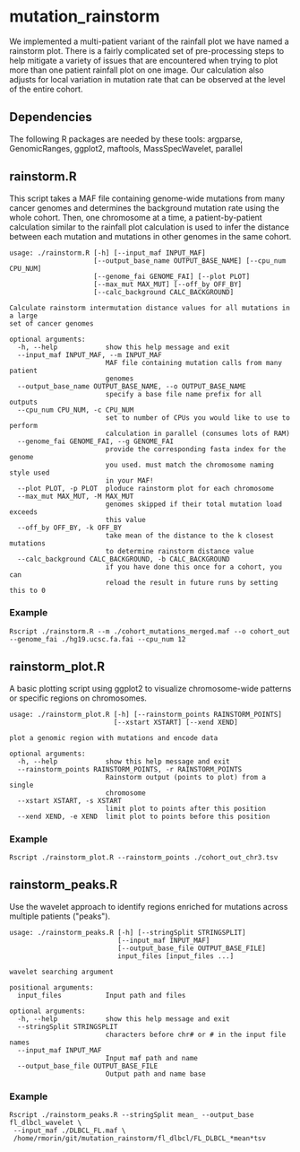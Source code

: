 # mutation_rainstorm
We implemented a multi-patient variant of the rainfall plot we have named a rainstorm plot. There is a fairly complicated set of pre-processing steps to help mitigate a variety of issues that are encountered when trying to plot more than one patient rainfall plot on one image. Our calculation also adjusts for local variation in mutation rate that can be observed at the level of the entire cohort.

## Dependencies
The following R packages are needed by these tools:
argparse, GenomicRanges, ggplot2, maftools, MassSpecWavelet, parallel

## rainstorm.R 
This script takes a MAF file containing genome-wide mutations from many cancer genomes and determines the background mutation rate using the whole cohort. Then, one chromosome at a time, a patient-by-patient calculation similar to the rainfall plot calculation is used to infer the distance between each mutation and mutations in other genomes in the same cohort. 

```
usage: ./rainstorm.R [-h] [--input_maf INPUT_MAF]
                     [--output_base_name OUTPUT_BASE_NAME] [--cpu_num CPU_NUM]
                     [--genome_fai GENOME_FAI] [--plot PLOT]
                     [--max_mut MAX_MUT] [--off_by OFF_BY]
                     [--calc_background CALC_BACKGROUND]

Calculate rainstorm intermutation distance values for all mutations in a large
set of cancer genomes

optional arguments:
  -h, --help            show this help message and exit
  --input_maf INPUT_MAF, --m INPUT_MAF
                        MAF file containing mutation calls from many patient
                        genomes
  --output_base_name OUTPUT_BASE_NAME, --o OUTPUT_BASE_NAME
                        specify a base file name prefix for all outputs
  --cpu_num CPU_NUM, -c CPU_NUM
                        set to number of CPUs you would like to use to perform
                        calculation in parallel (consumes lots of RAM)
  --genome_fai GENOME_FAI, --g GENOME_FAI
                        provide the corresponding fasta index for the genome
                        you used. must match the chromosome naming style used
                        in your MAF!
  --plot PLOT, -p PLOT  ploduce rainstorm plot for each chromosome
  --max_mut MAX_MUT, -M MAX_MUT
                        genomes skipped if their total mutation load exceeds
                        this value
  --off_by OFF_BY, -k OFF_BY
                        take mean of the distance to the k closest mutations
                        to determine rainstorm distance value
  --calc_background CALC_BACKGROUND, -b CALC_BACKGROUND
                        if you have done this once for a cohort, you can
                        reload the result in future runs by setting this to 0

```
### Example
```
Rscript ./rainstorm.R --m ./cohort_mutations_merged.maf --o cohort_out --genome_fai ./hg19.ucsc.fa.fai --cpu_num 12
```

## rainstorm_plot.R 
A basic plotting script using ggplot2 to visualize chromosome-wide patterns or specific regions on chromosomes.

```
usage: ./rainstorm_plot.R [-h] [--rainstorm_points RAINSTORM_POINTS]
                          [--xstart XSTART] [--xend XEND]

plot a genomic region with mutations and encode data

optional arguments:
  -h, --help            show this help message and exit
  --rainstorm_points RAINSTORM_POINTS, -r RAINSTORM_POINTS
                        Rainstorm output (points to plot) from a single
                        chromosome
  --xstart XSTART, -s XSTART
                        limit plot to points after this position
  --xend XEND, -e XEND  limit plot to points before this position
```
### Example
```
Rscript ./rainstorm_plot.R --rainstorm_points ./cohort_out_chr3.tsv
```
## rainstorm_peaks.R
Use the wavelet approach to identify regions enriched for mutations across multiple patients ("peaks").

```
usage: ./rainstorm_peaks.R [-h] [--stringSplit STRINGSPLIT]
                           [--input_maf INPUT_MAF]
                           [--output_base_file OUTPUT_BASE_FILE]
                           input_files [input_files ...]

wavelet searching argument

positional arguments:
  input_files           Input path and files

optional arguments:
  -h, --help            show this help message and exit
  --stringSplit STRINGSPLIT
                        characters before chr# or # in the input file names
  --input_maf INPUT_MAF
                        Input maf path and name
  --output_base_file OUTPUT_BASE_FILE
                        Output path and name base
```

### Example
```
Rscript ./rainstorm_peaks.R --stringSplit mean_ --output_base fl_dlbcl_wavelet \
 --input_maf ./DLBCL_FL.maf \
 /home/rmorin/git/mutation_rainstorm/fl_dlbcl/FL_DLBCL_*mean*tsv
```
